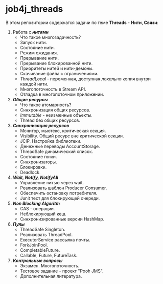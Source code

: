 # job4j_threads

В этом репозитории содержатся задачи по теме **Threads** - **Нити, Связи**:
1. Работа с ***нитями***
   - Что такое многозадачность?
   - Запуск нити.
   - Состояние нити.
   - Режим ожидания.
   - Прерывание нити.
   - Прерывание блокированной нити.
   - Приоритеты нитей и нити-демоны.
   - Скачивание файла с ограничениями.
   - *ThreadLocal* - переменная, доступная *локально* копия внутри каждой нити.
   - Многопоточность в Stream API.
   - Отладка в многопоточном приложении.
2. ***Общие ресурсы***
   - Что такое атомарность?
   - Синхронизация общих ресурсов.
   - *Immutable* - неизменные объекты.
   - Thread без общих ресурсов.
3. ***Синхронизация ресурсов***
   - Монитор, мьютекс, критическая секция.
   - Visibility. Общий ресурс вне критической секции.
   - JCIP. Настройка библиотеки.
   - Денежные переводы AccountStorage.
   - ThreadSafe динамический список.
   - Состояние гонки.
   - Синхронизаторы.
   - Блокировки.
   - Deadlock.
4. ***Wait, Notify, NotifyAll***
   - Управление нитью через wait.
   - Реализовать шаблон Producer Consumer.
   - Обеспечить остановку потребителя.
   - Junit тест для блокирующей очереди.
5. ***Non Blocking Algoritm***
   - CAS - операции.
   - Неблокирующий кеш.
   - Синхронизированные версии HashMap.
6. ***Пулы***
   - ThreadSafe Singleton.
   - Реализовать ThreadPool.
   - ExecutorService рассылка почты.
   - ForkJoinPool.
   - CompletableFuture.
   - Callable, Future, FutureTask.
7. ***Контрольные вопросы***
   - Экзамен. Многопоточность.
   - Тестовое задание - проект "Pooh JMS".
   - Дополнительная литература.

